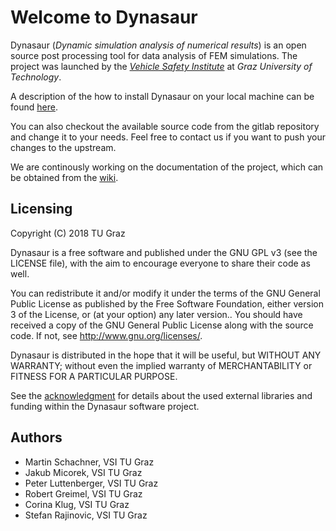 # Welcome to Dynasaur

Dynasaur (*Dynamic simulation analysis of numerical results*) is an open source post processing tool for 
data analysis of FEM simulations. The project was launched by the [*Vehicle Safety Institute*](https://www.tugraz.at/institute/vsi/) at
*Graz University of Technology*.

A description of the how to install Dynasaur on your local machine can be 
found [here](https://gitlab.com/VSI-TUGraz/Dynasaur/-/wikis/Installation-&-Update).

You can also checkout the available source code from the gitlab repository and change it to your needs.
Feel free to contact us if you want to push your changes to the upstream.

We are continously working on the documentation of the project, which can be obtained from 
the [wiki](https://gitlab.com/VSI-TUGraz/Dynasaur/wikis/home).




## Licensing

Copyright (C) 2018 TU Graz


Dynasaur is a free software and published under the GNU GPL v3 (see the LICENSE file),
with the aim to encourage everyone to share their code as well.

You can redistribute it and/or modify it under the terms of the GNU General
Public License as published by the Free Software Foundation, either version 3 
of the License, or
(at your option) any later version.. You should have
received a copy of the GNU General Public License
along with the source code. If not, see <http://www.gnu.org/licenses/>.

Dynasaur is distributed in the hope that it will be useful, but WITHOUT ANY WARRANTY;
without even the implied warranty of MERCHANTABILITY or FITNESS FOR A PARTICULAR PURPOSE.

See the [acknowledgment](ACKNOWLEDGMENT.md) for details about the used external
libraries and funding within the Dynasaur software project.



## Authors

* Martin Schachner, VSI TU Graz
* Jakub Micorek, VSI TU Graz
* Peter Luttenberger, VSI TU Graz
* Robert Greimel, VSI TU Graz
* Corina Klug, VSI TU Graz
* Stefan Rajinovic, VSI TU Graz




